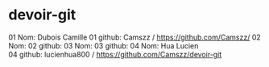 # devoir-git
01 Nom: Dubois Camille
01 github: Camszz / https://github.com/Camszz/
02 Nom:
02 github:
03 Nom:
03 github:
04 Nom: Hua Lucien  
04 github: lucienhua800 / https://github.com/Camszz/devoir-git
